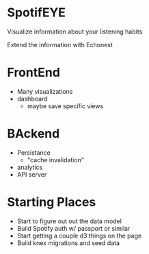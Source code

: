 # SpotifEYE

Visualize information about your listening habits

Extend the information with Echonest

# FrontEnd

* Many visualizations
* dashboard 
    * maybe save specific views


# BAckend

* Persistance
    * "cache invalidation" 
* analytics 
* API server
 
 
# Starting Places

* Start to figure out out the data model
* Build Spotify auth w/ passport or similar
* Start getting a couple d3 things on the page
* Build knex migrations and seed data